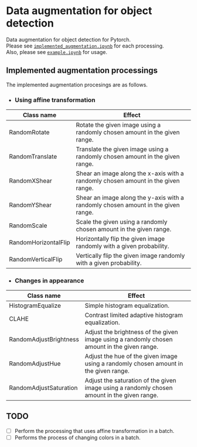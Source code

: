 # Data augmentation for object detection

Data augmentation for object detection for Pytorch.   
Please see [`implemented_augmentation.ipynb`](implemented_augmentation.ipynb) for each processing.  
Also, please see [`example.ipynb`](example.ipynb) for usage.

## Implemented augmentation processings 
The implemented augmentation procesings are as follows.  

- ### Using affine transformation

| Class name | Effect |  
|---|---|
| RandomRotate | Rotate the given image using a randomly chosen amount in the given range. |
| RandomTranslate | Translate the given image using a randomly chosen amount in the given range. |
| RandomXShear | Shear an image along the x-axis with a randomly chosen amount in the given range. |
| RandomYShear | Shear an image along the y-axis with a randomly chosen amount in the given range. |
| RandomScale | Scale the given using a randomly chosen amount in the given range. |
| RandomHorizontalFlip | Horizontally flip the given image randomly with a given probability. |
| RandomVerticalFlip | Vertically flip the given image randomly with a given probability. |

- ### Changes in appearance  

| Class name | Effect |  
|---|---|
| HistogramEqualize | Simple histogram equalization. |
| CLAHE | Contrast limited adaptive histogram equalization. |
| RandomAdjustBrightness | Adjust the brightness of the given image using a randomly chosen amount in the given range. |
| RandomAdjustHue | Adjust the hue of the given image using a randomly chosen amount in the given range. |
| RandomAdjustSaturation  | Adjust the saturation of the given image using a randomly chosen amount in the given range. |  

## TODO  
- [ ] Perform the processing that uses affine transformation in a batch.　　 
- [ ] Performs the process of changing colors in a batch.  
